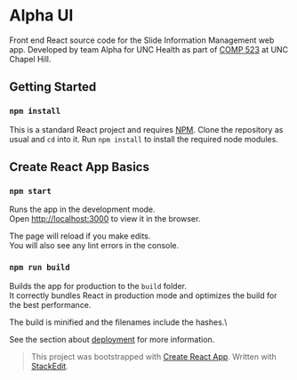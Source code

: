 # Alpha UI

Front end React source code for the Slide Information Management web app. Developed by team Alpha for UNC Health as part of [COMP 523](https://comp523.cs.unc.edu/) at UNC Chapel Hill.

## Getting Started

### `npm install`

This is a standard React project and requires [NPM](https://docs.npmjs.com/downloading-and-installing-node-js-and-npm). Clone the repository as usual and `cd` into it. Run `npm install` to install the required node modules.

## Create React App Basics

### `npm start`

Runs the app in the development mode.\
Open [http://localhost:3000](http://localhost:3000) to view it in the browser.

The page will reload if you make edits.\
You will also see any lint errors in the console.

### `npm run build`

Builds the app for production to the `build` folder.\
It correctly bundles React in production mode and optimizes the build for the best performance.

The build is minified and the filenames include the hashes.\

See the section about [deployment](https://facebook.github.io/create-react-app/docs/deployment) for more information.

> This project was bootstrapped with [Create React App](https://github.com/facebook/create-react-app).
> Written with [StackEdit](https://stackedit.io/).

